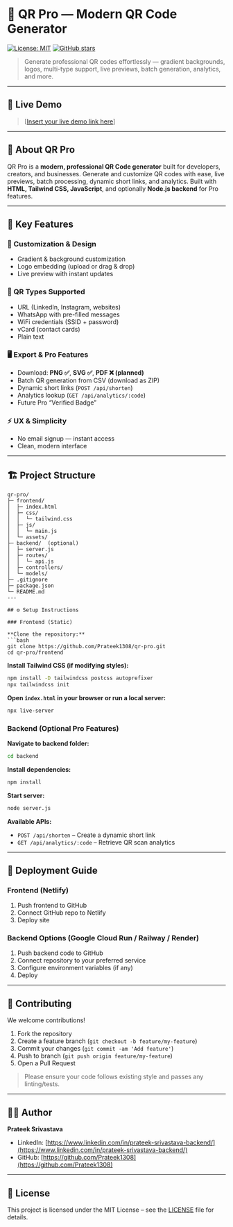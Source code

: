 # 🎯 QR Pro — Modern QR Code Generator

[![License: MIT](https://img.shields.io/badge/License-MIT-blue.svg)](LICENSE)
[![GitHub stars](https://img.shields.io/github/stars/Prateek1308/qr-pro?style=social)](https://github.com/Prateek1308/qr-pro/stargazers)

> Generate professional QR codes effortlessly — gradient backgrounds, logos, multi-type support, live previews, batch generation, analytics, and more.

---

## 🔗 Live Demo
> [[Insert your live demo link here](https://linkqr-pro.netlify.app/)]

---

## 📝 About QR Pro
QR Pro is a **modern, professional QR Code generator** built for developers, creators, and businesses. Generate and customize QR codes with ease, live previews, batch processing, dynamic short links, and analytics. Built with **HTML, Tailwind CSS, JavaScript**, and optionally **Node.js backend** for Pro features.

---

## 🚀 Key Features

### 🎨 Customization & Design
- Gradient & background customization  
- Logo embedding (upload or drag & drop)  
- Live preview with instant updates

### 📱 QR Types Supported
- URL (LinkedIn, Instagram, websites)  
- WhatsApp with pre-filled messages  
- WiFi credentials (SSID + password)  
- vCard (contact cards)  
- Plain text

### 🖥️ Export & Pro Features
- Download: **PNG ✅**, **SVG ✅**, **PDF ❌ (planned)**  
- Batch QR generation from CSV (download as ZIP)  
- Dynamic short links (`POST /api/shorten`)  
- Analytics lookup (`GET /api/analytics/:code`)  
- Future Pro “Verified Badge”  

### ⚡ UX & Simplicity
- No email signup — instant access  
- Clean, modern interface

---

## 🏗️ Project Structure

```text
qr-pro/
├─ frontend/
│  ├─ index.html
│  ├─ css/
│  │  └─ tailwind.css
│  ├─ js/
│  │  └─ main.js
│  └─ assets/
├─ backend/  (optional)
│  ├─ server.js
│  ├─ routes/
│  │  └─ api.js
│  ├─ controllers/
│  └─ models/
├─ .gitignore
├─ package.json
└─ README.md
---

## ⚙️ Setup Instructions

### Frontend (Static)

**Clone the repository:**
```bash
git clone https://github.com/Prateek1308/qr-pro.git
cd qr-pro/frontend
```

**Install Tailwind CSS (if modifying styles):**
```bash
npm install -D tailwindcss postcss autoprefixer
npx tailwindcss init
```

**Open `index.html` in your browser or run a local server:**
```bash
npx live-server
```

### Backend (Optional Pro Features)

**Navigate to backend folder:**
```bash
cd backend
```

**Install dependencies:**
```bash
npm install
```

**Start server:**
```bash
node server.js
```

**Available APIs:**
- `POST /api/shorten` – Create a dynamic short link  
- `GET /api/analytics/:code` – Retrieve QR scan analytics

---

## 🚀 Deployment Guide

### Frontend (Netlify)
1. Push frontend to GitHub  
2. Connect GitHub repo to Netlify  
3. Deploy site

### Backend Options (Google Cloud Run / Railway / Render)
1. Push backend code to GitHub  
2. Connect repository to your preferred service  
3. Configure environment variables (if any)  
4. Deploy

---

## 🤝 Contributing
We welcome contributions!  

1. Fork the repository  
2. Create a feature branch (`git checkout -b feature/my-feature`)  
3. Commit your changes (`git commit -am 'Add feature'`)  
4. Push to branch (`git push origin feature/my-feature`)  
5. Open a Pull Request  

> Please ensure your code follows existing style and passes any linting/tests.

---

## 👨‍💻 Author

**Prateek Srivastava**  
- LinkedIn: [https://www.linkedin.com/in/prateek-srivastava-backend/](https://www.linkedin.com/in/prateek-srivastava-backend/)  
- GitHub: [https://github.com/Prateek1308](https://github.com/Prateek1308)

---

## 📄 License
This project is licensed under the MIT License – see the [LICENSE](LICENSE) file for details.
